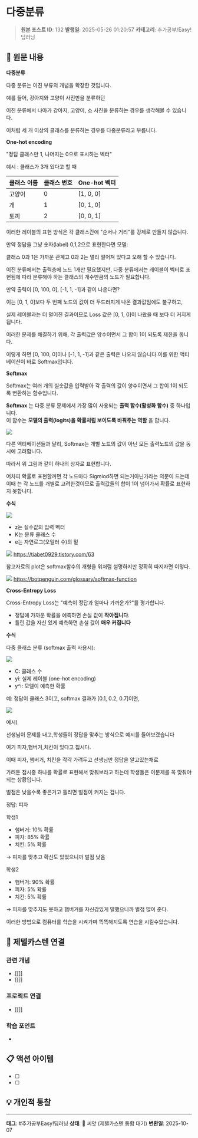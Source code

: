 # 다중분류

> **원본 포스트 ID**: 132
> **발행일**: 2025-05-26 01:20:57
> **카테고리**: 추가공부/Easy! 딥러닝

## 📝 원문 내용

**다중분류**

다중 분류는 이진 부류의 개념을 확장한 것입니다.

예를 들어, 강아지와 고양이 사진만을 분류하던

이진 분류에서 나아가 강아지, 고양이, 소 사진을 분류하는 경우를 생각해볼 수 있습니다.

이처럼 세 개 이상의 클래스를 분류하는 경우를 다중분류라고 부릅니다.

**One-hot encoding**

"정답 클래스만 1, 나머지는 0으로 표시하는 벡터"

예시 : 클래스가 3개 있다고 할 때

클래스 이름 | 클래스 번호 | One-hot 벡터  
---|---|---  
고양이 | 0 | [1, 0, 0]  
개 | 1 | [0, 1, 0]  
토끼 | 2 | [0, 0, 1]  
  
이러한 레이블의 표현 방식은 각 클래스간에 "순서나 거리"를 강제로 만들지 않습니다.

만약 정답을 그냥 숫자(label) 0,1,2으로 표현한다면 모델:

클래스 0과 1은 가까운 관계고 0과 2는 멀리 떨어져 있다고 오해 할 수 있습니다.

이진 분류에서는 출력층에 노드 1개만 필요했지만, 다중 분류에서는 레이블이 벡터로 표현됨에 따라 분류해야 하는 클래스의 개수만큼의 노드가 필요합니다.

만약 출력이 [0, 100, 0], [-1, 1, -1]과 같이 나온다면?

이는 [0, 1, 0]보다 두 번째 노드의 값이 더 두드러지게 나온 결과값임에도 불구하고,

실제 레이블과는 더 멀어진 결과이므로 Loss 값은 [0, 1, 0]이 나왔을 때 보다 더 커지게 됩니다.

이러한 문제를 해결하기 위해, 각 출력값은 양수이면서 그 합이 1이 되도록 제한을 둡니다.

이렇게 하면 [0, 100, 0]이나 [-1, 1, -1]과 같은 출력은 나오지 않습니다.이를 위한 액티베이션이 바로 Softmax입니다.

**Softmax**

Softmax는 여러 개의 실숫값을 입력받아 각 출력의 값이 양수이면서 그 합이 1이 되도록 변환하는 함수입니다.

**Softmax** 는 다중 분류 문제에서 가장 많이 사용되는 **출력 함수(활성화 함수)** 중 하나입니다.  
이 함수는 **모델의 출력(logits)을 확률처럼 보이도록 바꿔주는 역할** 을 합니다.

![](./img/132_img.png)

다른 액티베이션들과 달리, Softmax는 개별 노드의 값이 아닌 모든 출력노드의 값을 동시에 고려합니다.

따라서 위 그림과 같이 하나의 상자로 표현합니다.

어차피 확률로 표현할꺼면 각 노드마다 Sigmiod하면 되는거아닌가라는 의문이 드는데 이때 는 각 노드를 개별로 고려한것이므로 출력값들의 합이 1이 넘어가서 확률로 표현하지 못합니다.

**수식**

![](./img/132_img_1.png)

  * z는 실수값의 입력 벡터 
  * K는 분류 클래스 수
  * e는 자연로그(오일러 수)의 밑



![](./img/132_img_2.png) https://tiabet0929.tistory.com/63

참고자료의 plot은 softmax함수의 개형을 위처럼 설명하지만 정확히 따지자면 이렇다.

![](./img/132_img_3.png) https://botpenguin.com/glossary/softmax-function

**Cross-Entropy Loss**

Cross-Entropy Loss는 "예측이 정답과 얼마나 가까운가?"를 평가합니다.

  * 정답에 가까운 확률을 예측하면 손실 값이 **작아집니다**.
  * 틀린 값을 자신 있게 예측하면 손실 값이 **매우 커집니다**



**수식**

다중 클래스 분류 (softmax 출력 사용시):

![](./img/132_img_4.png)

  * C: 클래스 수
  * yi​: 실제 레이블 (one-hot encoding)
  * y^i​: 모델이 예측한 확률



예: 정답이 클래스 3이고, softmax 결과가 [0.1, 0.2, 0.7]이면,

![](./img/132_img_5.png)

예시)

선생님이 문제를 내고,학생들이 정답을 맞추는 방식으로 예시를 들어보겠습니다

여기 피자,햄버거,치킨이 있다고 칩시다.

이때 피자, 햄버거, 치킨을 각각 가려두고 선생님만 정답을 알고있는채로

가려둔 접시중 하나를 확률로 표현해서 맞춰보라고 하는데 학생들은 이문제를 꼭 맞춰야되는 상황입니다.

벌점은 낮을수록 좋은거고 틀리면 벌점이 커지는 겁니다.

정답: 피자

학생1

  * 햄버거: 10% 확률
  * 피자: 85% 확률
  * 치킨: 5% 확률



→ 피자를 맞추고 확신도 있었으니까 벌점 낮음 

학생2

  * 햄버거: 90% 확률 
  * 피자: 5% 확률
  * 치킨: 5% 확률



→ 피자를 맞추지도 못하고 햄버거를 자신감있게 말했으니까 벌점 많이 준다.

이러한 방법으로 컴퓨터를 학습을 시켜가며 똑똑해지도록 연습을 시킬수있습니다.


## 🔗 제텔카스텐 연결

### 관련 개념
- [[]]
- [[]]

### 프로젝트 연결
- [[]]

### 학습 포인트
-

## 📋 액션 아이템
- [ ]
- [ ]

## 💡 개인적 통찰



---

**태그**: #추가공부Easy!딥러닝
**상태**: 🌱 씨앗 (제텔카스텐 통합 대기)
**변환일**: 2025-10-07
